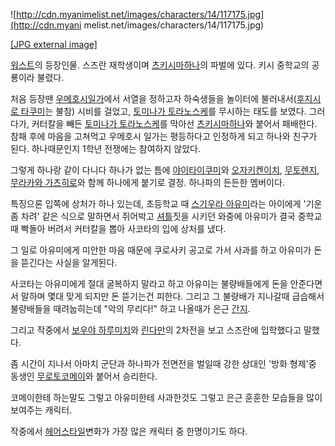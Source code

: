 ![http://cdn.myanimelist.net/images/characters/14/117175.jpg](http://cdn.myani
melist.net/images/characters/14/117175.jpg)

[[JPG external
image]](http://cdn.myanimelist.net/images/characters/14/117175.jpg)

[워스트](%EC%9B%8C%EC%8A%A4%ED%8A%B8.md)의 등장인물. 스즈란 재학생이며 [츠키시마하나](%EC%B8%A0%ED%82%A4%EC%8B%9C%EB%A7%88%20%ED%95%98%EB%82%98.md)의 파벌에 있다.
키시 중학교의 공룡이라 불렸다.

처음 등장땐 [우메호시일가](%EC%9A%B0%EB%A9%94%ED%98%B8%EC%8B%9C%20%EC%9D%BC%EA%B0%80.md)에서 서열을
정하고자 하숙생들을 놀이터에 불러내서([후지시로 타쿠미](%ED%9B%84%EC%A7%80%EC%8B%9C%EB%A1%9C%20%ED%83%80%EC%BF%A0%EB%AF%B8.md)는 불참) 시비를 걸었고, [토미나가 토라노스케](%ED%86%A0%EB%AF%B8%EB%82%98%EA%B0%80%20%ED%86%A0%EB%9D%BC%EB%85%B8%EC%8A%A4%EC%BC%80.md)를 무시하는 태도를
보였다. 그러다가, 커터칼을 빼든 [토미나가 토라노스케](%ED%86%A0%EB%AF%B8%EB%82%98%EA%B0%80%20%ED%86%A0%EB%9D%BC%EB%85%B8%EC%8A%A4%EC%BC%80.md)를 막아선 [츠키시마하나](%EC%B8%A0%ED%82%A4%EC%8B%9C%EB%A7%88%20%ED%95%98%EB%82%98.md)와 붙어서
패배한다. 참패 후에 마음을 고쳐먹고 우메호시 일가는 평등하다고 인정하게 되고 하나와 친구가 된다. 하나때문인지 1학년 전쟁에는 참여하지
않았다.

그렇게 하나랑 같이 다니다 하나가 없는 틈에 [야이타이쿠미](%EC%95%BC%EC%9D%B4%ED%83%80%20%EC%9D%B4%EC%BF%A0%EB%AF%B8.md)와 [오자키켄이치](%EC%98%A4%EC%9E%90%ED%82%A4%20%EC%BC%84%EC%9D%B4%EC%B9%98.md), [무토렌지](%EB%AC%B4%ED%86%A0%20%EB%A0%8C%EC%A7%80.md), [무라카와 가츠히로](%EB%AC%B4%EB%9D%BC%EC%B9%B4%EC%99%80%20%EA%B0%80%EC%B8%A0%ED%9E%88%EB%A1%9C.md)와 함께 하나에게
붙기로 결정. 하나파의 든든한 멤버이다.

특징으론 입쪽에 상처가 하나 있는데, 초등학교 때 [스기우라 아유미](%EC%8A%A4%EA%B8%B0%EC%9A%B0%EB%9D%BC%20%EC%95%84%EC%9C%A0%EB%AF%B8.md)라는 아이에게 '기운좀 차려' 같은 식으로 말하면서 쥐어박고
[셔틀](%EC%85%94%ED%8B%80.md)짓을 시키던 와중에 아유미가 결국 중학교때 빡돌아 버려서 커터칼을 뽑아 사코타의 입에
상처를 냈다.

그 일로 아유미에게 미안한 마음 때문에 쿠로사키 공고로 가서 사과를 하고 아유미가 돈을 뜯긴다는 사실을 알게된다.

사코타는 아유미에게 절대 굴복하지 말라고 하고 아유미는 불량배들에게 돈을 안준다면서 말하며 몇대 맞게 되지만 돈 뜯기는건 피한다. 그리고 그
불량배가 지나갈때 급습해서 불량배들을 때려눕히는데 "악의 무리다!" 하고 나올때가 은근
[간지](%EA%B0%84%EC%A7%80.md).

그리고 작중에서 [보우야 하루미치](%EB%B3%B4%EC%9A%B0%EC%95%BC%20%ED%95%98%EB%A3%A8%EB%AF%B8%EC%B9%98.md)와 [린다만](%EB%A6%B0%EB%8B%A4%EB%A7%8C.md)의 2차전을 보고 스즈란에 입학했다고
말했다.

좀 시간이 지나서 아마치 군단과 하나파가 전면전을 벌일때 강한 상대인 '방화 형제'중 동생인 [무로토코메이](%EB%AC%B4%EB%A1%9C%ED%86%A0%20%EC%BD%94%EB%A9%94%EC%9D%B4.md)와 붙어서
승리한다.

코메이한테 하는말도 그렇고 아유미한테 사과한것도 그렇고 은근 훈훈한 모습들을 많이 보여주는 캐릭터.

작중에서 [헤어스타일](%ED%97%A4%EC%96%B4%EC%8A%A4%ED%83%80%EC%9D%BC.md)변화가 가장 많은 캐릭터
중 한명이기도 하다.

